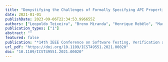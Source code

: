 ```yaml
---
title: "Demystifying the Challenges of Formally Specifying API Properties for Runtime Verification"
date: 2021-01-01
publishDate: 2023-09-06T22:34:53.996655Z
authors: ["Leopoldo Teixeira", "Breno Miranda", "Henrique Rebêlo", "Marcelo d'Amorim"]
publication_types: ["1"]
abstract: ""
featured: false
publication: "*14th IEEE Conference on Software Testing, Verification and Validation, ICST 2021, Porto de Galinhas, Brazil, April 12-16, 2021*"
url_pdf: "https://doi.org/10.1109/ICST49551.2021.00020"
doi: "10.1109/ICST49551.2021.00020"
---
```


